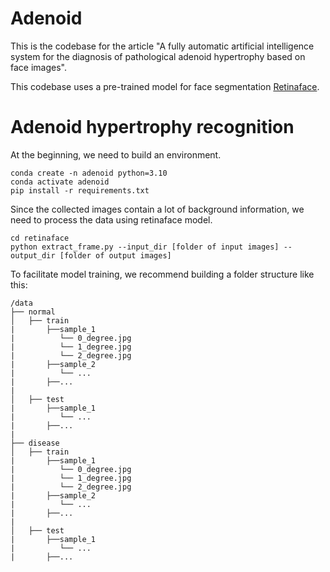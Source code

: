 # Adenoid
This is the codebase for the article "A fully automatic artificial intelligence system for the diagnosis of pathological adenoid hypertrophy based on face images". 

This codebase uses a pre-trained model for face segmentation [Retinaface](https://github.com/serengil/retinaface).

# Adenoid hypertrophy recognition
At the beginning, we need to build an environment.
```
conda create -n adenoid python=3.10
conda activate adenoid
pip install -r requirements.txt
```
Since the collected images contain a lot of background information, we need to process the data using retinaface model.
```
cd retinaface
python extract_frame.py --input_dir [folder of input images] --output_dir [folder of output images]
```
To facilitate model training, we recommend building a folder structure like this:
```
/data
├── normal
│   ├── train
|       ├──sample_1
|          └── 0_degree.jpg
|          └── 1_degree.jpg
|          └── 2_degree.jpg
|       ├──sample_2
|          └── ...
|       ├──...
|   
│   ├── test
|       ├──sample_1
|          └── ...
|       ├──...
|
├── disease
│   ├── train
|       ├──sample_1
|          └── 0_degree.jpg
|          └── 1_degree.jpg
|          └── 2_degree.jpg
|       ├──sample_2
|          └── ...
|       ├──...
|   
│   ├── test
|       ├──sample_1
|          └── ...
|       ├──...
```
